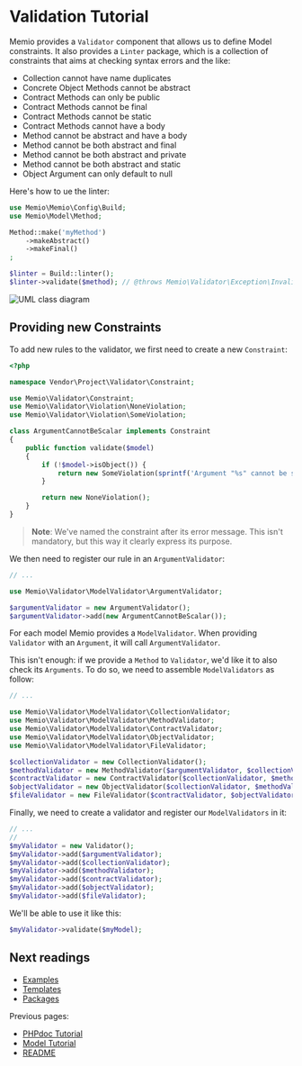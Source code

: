 # Validation Tutorial

Memio provides a `Validator` component that allows us to define Model constraints.
It also provides a `Linter` package, which is a collection of constraints that aims
at checking syntax errors and the like:

* Collection cannot have name duplicates
* Concrete Object Methods cannot be abstract
* Contract Methods can only be public
* Contract Methods cannot be final
* Contract Methods cannot be static
* Contract Methods cannot have a body
* Method cannot be abstract and have a body
* Method cannot be both abstract and final
* Method cannot be both abstract and private
* Method cannot be both abstract and static
* Object Argument can only default to null

Here's how to ue the linter:

```php
use Memio\Memio\Config\Build;
use Memio\Model\Method;

Method::make('myMethod')
    ->makeAbstract()
    ->makeFinal()
;

$linter = Build::linter();
$linter->validate($method); // @throws Memio\Validator\Exception\InvalidModelException
```

![UML class diagram](http://yuml.me/b6df7b4a)

## Providing new Constraints

To add new rules to the validator, we first need to create a new `Constraint`:

```php
<?php

namespace Vendor\Project\Validator\Constraint;

use Memio\Validator\Constraint;
use Memio\Validator\Violation\NoneViolation;
use Memio\Validator\Violation\SomeViolation;

class ArgumentCannotBeScalar implements Constraint
{
    public function validate($model)
    {
        if (!$model->isObject()) {
            return new SomeViolation(sprintf('Argument "%s" cannot be scalar', $model->getName()));
        }

        return new NoneViolation();
    }
}
```

> **Note**: We've named the constraint after its error message.
> This isn't mandatory, but this way it clearly express its purpose.

We then need to register our rule in an `ArgumentValidator`:

```php
// ...

use Memio\Validator\ModelValidator\ArgumentValidator;

$argumentValidator = new ArgumentValidator();
$argumentValidator->add(new ArgumentCannotBeScalar());
```

For each model Memio provides a `ModelValidator`. When providing `Validator` with
an `Argument`, it will call `ArgumentValidator`.

This isn't enough: if we provide a `Method` to `Validator`, we'd like it to also
check its `Arguments`. To do so, we need to assemble `ModelValidators` as follow:

```php
// ...

use Memio\Validator\ModelValidator\CollectionValidator;
use Memio\Validator\ModelValidator\MethodValidator;
use Memio\Validator\ModelValidator\ContractValidator;
use Memio\Validator\ModelValidator\ObjectValidator;
use Memio\Validator\ModelValidator\FileValidator;

$collectionValidator = new CollectionValidator();
$methodValidator = new MethodValidator($argumentValidator, $collectionValidator);
$contractValidator = new ContractValidator($collectionValidator, $methodValidator);
$objectValidator = new ObjectValidator($collectionValidator, $methodValidator);
$fileValidator = new FileValidator($contractValidator, $objectValidator);
```

Finally, we need to create a validator and register our `ModelValidators` in it:

```php
// ...
//
$myValidator = new Validator();
$myValidator->add($argumentValidator);
$myValidator->add($collectionValidator);
$myValidator->add($methodValidator);
$myValidator->add($contractValidator);
$myValidator->add($objectValidator);
$myValidator->add($fileValidator);
```

We'll be able to use it like this:

```php
$myValidator->validate($myModel);
```

## Next readings

* [Examples](04-examples.md)
* [Templates](05-templates.md)
* [Packages](06-packages.md)

Previous pages:

* [PHPdoc Tutorial](02-phpdoc-tutorial.md)
* [Model Tutorial](01-model-tutorial.md)
* [README](../README.md)
